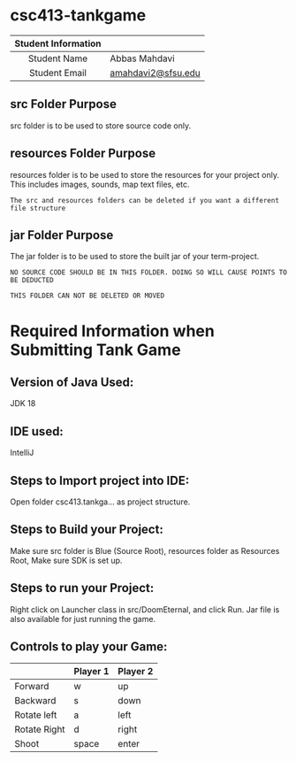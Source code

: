 # csc413-tankgame


| Student Information |                    |
|:-------------------:|--------------------|
|  Student Name       | Abbas Mahdavi      |
|  Student Email      | amahdavi2@sfsu.edu |

## src Folder Purpose 
src folder is to be used to store source code only.

## resources Folder Purpose 
resources folder is to be used to store the resources for your project only. This includes images, sounds, map text files, etc.

`The src and resources folders can be deleted if you want a different file structure`

## jar Folder Purpose 
The jar folder is to be used to store the built jar of your term-project.

`NO SOURCE CODE SHOULD BE IN THIS FOLDER. DOING SO WILL CAUSE POINTS TO BE DEDUCTED`

`THIS FOLDER CAN NOT BE DELETED OR MOVED`

# Required Information when Submitting Tank Game

## Version of Java Used: 
JDK 18

## IDE used: 
IntelliJ  

## Steps to Import project into IDE: 
Open folder csc413.tankga... as project structure.

## Steps to Build your Project: 
Make sure src folder is Blue (Source Root), resources folder as Resources Root,
Make sure SDK is set up.
 
## Steps to run your Project: 
Right click on Launcher class in src/DoomEternal, and click Run. 
Jar file is also available for just running the game. 

## Controls to play your Game:

|               | Player 1 | Player 2 |
|---------------|----------|----------|
|  Forward      | w        | up       |
|  Backward     | s        | down     |
|  Rotate left  | a        | left     |
|  Rotate Right | d        | right    |
|  Shoot        | space    | enter    |

<!-- you may add more controls if you need to. -->